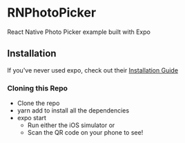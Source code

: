 # RNPhotoPicker
React Native Photo Picker example built with Expo

## Installation
If you've never used expo, check out their [Installation Guide](https://docs.expo.io/versions/v32.0.0/introduction/installation/ "Expo CLI Installation Guide")

### Cloning this Repo
* Clone the repo
* yarn add to install all the dependencies
* expo start
  * Run either the iOS simulator or 
  * Scan the QR code on your phone to see!
